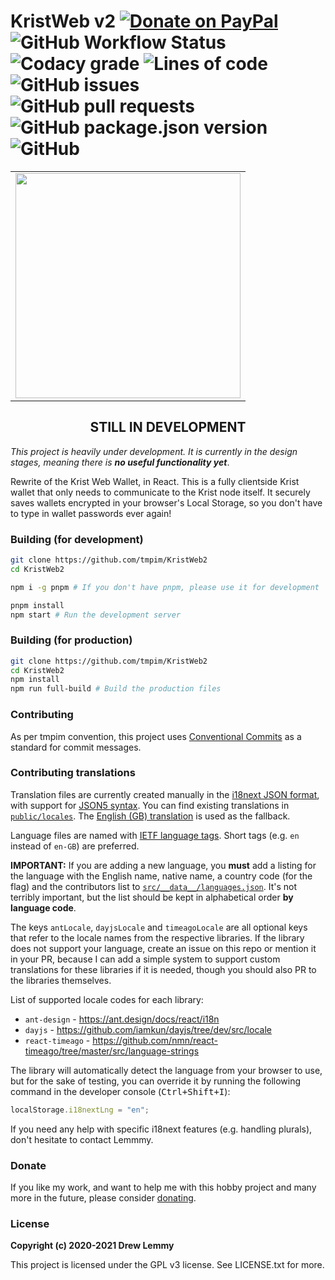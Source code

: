 # KristWeb v2 [![Donate on PayPal](https://img.shields.io/badge/PayPal-donate-0079C1?logo=paypal&style=flat-square)](https://paypal.me/lemmmy) ![GitHub Workflow Status](https://img.shields.io/github/workflow/status/tmpim/KristWeb2/Deploy%20dev%20build?label=dev%20deploy&style=flat-square) ![Codacy grade](https://img.shields.io/codacy/grade/8b0ee8f672554cf39324d31f559ce086?style=flat-square) ![Lines of code](https://img.shields.io/tokei/lines/github/tmpim/KristWeb2?style=flat-square) ![GitHub issues](https://img.shields.io/github/issues/tmpim/KristWeb2?style=flat-square) ![GitHub pull requests](https://img.shields.io/github/issues-pr/tmpim/KristWeb2?style=flat-square) ![GitHub package.json version](https://img.shields.io/github/package-json/v/tmpim/KristWeb2?style=flat-square) ![GitHub](https://img.shields.io/github/license/tmpim/KristWeb2?style=flat-square) 

<table align="center">
  <tr>
    <td><img src="https://i.imgur.com/kVXMYpX.png" width="360" /></td>
  </tr>
</table>

<h2 align="center">STILL IN DEVELOPMENT</h2>

*This project is heavily under development. It is currently in the design 
stages, meaning there is **no useful functionality yet***.

Rewrite of the Krist Web Wallet, in React. This is a fully clientside Krist 
wallet that only needs to communicate to the Krist node itself. It securely 
saves wallets encrypted in your browser's Local Storage, so you don't have to 
type in wallet passwords ever again!

### Building (for development)

```sh
git clone https://github.com/tmpim/KristWeb2
cd KristWeb2

npm i -g pnpm # If you don't have pnpm, please use it for development

pnpm install
npm start # Run the development server
```

### Building (for production)

```sh
git clone https://github.com/tmpim/KristWeb2
cd KristWeb2
npm install
npm run full-build # Build the production files
```

### Contributing

As per tmpim convention, this project uses 
[Conventional Commits](https://www.conventionalcommits.org/en/v1.0.0/) as a
standard for commit messages.

### Contributing translations

Translation files are currently created manually in the 
[i18next JSON format](https://www.i18next.com/misc/json-format), with support 
for [JSON5 syntax](https://spec.json5.org/). You can find existing translations 
in [`public/locales`](public/locales). The 
[English (GB) translation](public/locales/en.json) is used as the fallback.

Language files are named with 
[IETF language tags](https://en.wikipedia.org/wiki/IETF_language_tag). Short
tags (e.g. `en` instead of `en-GB`) are preferred.

**IMPORTANT:** If you are adding a new language, you **must** add a listing for 
the language with the English name, native name, a country code (for the flag) 
and the contributors list to 
[`src/__data__/languages.json`](src/__data__/languages.json). It's not terribly
important, but the list should be kept in alphabetical order **by language 
code**.

The keys `antLocale`, `dayjsLocale` and `timeagoLocale` are all optional keys
that refer to the locale names from the respective libraries. If the library
does not support your language, create an issue on this repo or mention it in
your PR, because I can add a simple system to support custom translations for
these libraries if it is needed, though you should also PR to the libraries 
themselves.

List of supported locale codes for each library:

- `ant-design` - https://ant.design/docs/react/i18n
- `dayjs` - https://github.com/iamkun/dayjs/tree/dev/src/locale
- `react-timeago` - https://github.com/nmn/react-timeago/tree/master/src/language-strings

The library will automatically detect the language from your browser to use, but
for the sake of testing, you can override it by running the following command in
the developer console (<kbd>Ctrl+Shift+I</kbd>):

```js
localStorage.i18nextLng = "en";
```

If you need any help with specific i18next features (e.g. handling plurals),
don't hesitate to contact Lemmmy.

### Donate

If you like my work, and want to help me with this hobby project and many more
in the future, please consider [donating](https://donate.lemmmy.pw).

### License

**Copyright (c) 2020-2021 Drew Lemmy**

This project is licensed under the GPL v3 license. See LICENSE.txt for more.
